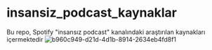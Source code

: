# insansiz_podcast_kaynaklar
Bu repo, Spotify "insansız podcast" kanalındaki araştırılan kaynakları içermektedir
![b960c949-d21d-4d1b-8914-2634eb4fd8f1](https://github.com/user-attachments/assets/d19cf8b5-33cb-4128-8fbb-41f5185f5406)
